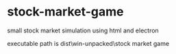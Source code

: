 # stock-market-game
small stock market simulation using html and electron

executable path is dist\win-unpacked\stock market game